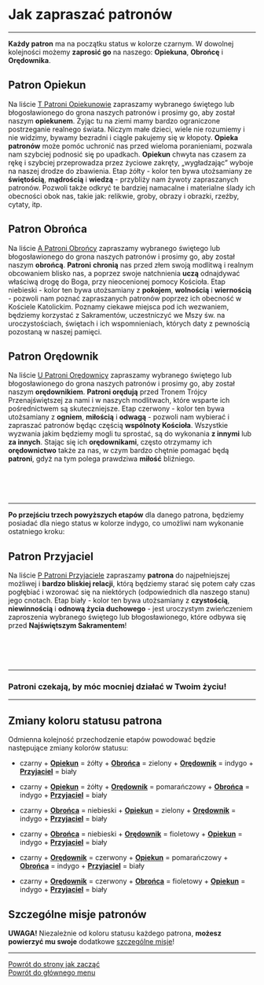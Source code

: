 # Jak zapraszać patronów
---

**Każdy patron** ma na początku status w kolorze <span class="status status-black">czarnym</span>. W dowolnej kolejności możemy **zaprosić go** na naszego: **Opiekuna**, **Obrońcę** i **Orędownika**.
## <span id="jak-zapraszac-patronow-patron-opiekun">Patron Opiekun</span>
Na liście [<span class="status status-list"><span class="status status-yellow">T</span> Patroni Opiekunowie</span>](patroni_opiekunowie_ex.md) zapraszamy wybranego świętego lub błogosławionego do grona naszych patronów i prosimy go, aby został naszym **opiekunem**. Żyjąc tu na ziemi mamy bardzo ograniczone postrzeganie realnego świata. Niczym małe dzieci, wiele nie rozumiemy i nie widzimy, bywamy bezradni i ciągle pakujemy się w kłopoty. **Opieka patronów** może pomóc uchronić nas przed wieloma poranieniami, pozwala nam szybciej podnosić się po upadkach. **Opiekun** chwyta nas czasem za rękę i szybciej przeprowadza przez życiowe zakręty, „wygładzając” wyboje na naszej drodze do zbawienia. Etap <span class="status status-yellow">żółty</span> - kolor ten bywa utożsamiany ze **świętością**, **mądrością** i **wiedzą** - przybliży nam żywoty zapraszanych patronów. Pozwoli także odkryć te bardziej namacalne i materialne ślady ich obecności obok nas, takie jak: relikwie, groby, obrazy i obrazki, rzeźby, cytaty, itp.
## <span id="jak-zapraszac-patronow-patron-obronca">Patron Obrońca</span>
Na liście [<span class="status status-list"><span class="status status-blue">A</span> Patroni Obrońcy</span>](patroni_obroncy_ex.md) zapraszamy wybranego świętego lub błogosławionego do grona naszych patronów i prosimy go, aby został naszym **obrońcą**. **Patroni** **chronią** nas przed złem swoją modlitwą i realnym obcowaniem blisko nas, a poprzez swoje natchnienia **uczą** odnajdywać właściwą drogę do Boga, przy nieocenionej pomocy Kościoła. Etap <span class="status status-blue">niebieski</span> - kolor ten bywa utożsamiany z **pokojem**, **wolnością** i **wiernością** - pozwoli nam poznać zapraszanych patronów poprzez ich obecność w Kościele Katolickim. Poznamy ciekawe miejsca pod ich wezwaniem, będziemy korzystać z Sakramentów, uczestniczyć we Mszy św. na uroczystościach, świętach i ich wspomnieniach, których daty z pewnością pozostaną w naszej pamięci.
## <span id="jak-zapraszac-patronow-patron-oredownik">Patron Orędownik</span>
Na liście [<span class="status status-list"><span class="status status-red">U</span> Patroni Orędownicy</span>](patroni_oredownicy_ex.md) zapraszamy wybranego świętego lub błogosławionego do grona naszych patronów i prosimy go, aby został naszym **orędownikiem**. **Patroni orędują** przed Tronem Trójcy Przenajświętszej za nami i w naszych modlitwach, które wsparte ich pośrednictwem są skuteczniejsze. Etap <span class="status status-red">czerwony</span> - kolor ten bywa utożsamiany z **ogniem**, **miłością** i **odwagą** - pozwoli nam wybierać i zapraszać patronów będąc częścią **wspólnoty Kościoła**. Wszystkie wyzwania jakim będziemy mogli tu sprostać, są do wykonania **z innymi** lub **za innych**. Stając się ich **orędownikami**, często otrzymamy ich **orędownictwo** także za nas, w czym bardzo chętnie pomagać będą **patroni**, gdyż na tym polega prawdziwa **miłość** bliźniego.
<br />
<br />
<br />
<br />
<br />

---
**Po przejściu trzech powyższych etapów** dla danego patrona, będziemy posiadać dla niego status w kolorze <span class="status status-indigo">indygo</span>, co umożliwi nam wykonanie ostatniego kroku:
## <span id="jak-zapraszac-patronow-patron-przyjaciel">Patron Przyjaciel</span>
Na liście [<span class="status status-list"><span class="status status-white">P</span> Patroni Przyjaciele</span>](patroni_przyjaciele_ex.md) zapraszamy **patrona** do najpełniejszej możliwej i **bardzo bliskiej relacji**, którą będziemy starać się potem cały czas pogłębiać i wzorować się na niektórych (odpowiednich dla naszego stanu) jego cnotach. Etap <span class="status status-white">biały</span> - kolor ten bywa utożsamiany z **czystością**, **niewinnością** i **odnową życia duchowego** - jest uroczystym zwieńczeniem zaproszenia wybranego świętego lub błogosławionego, które odbywa się przed **Najświętszym Sakramentem**!
<br />
<br />
<br />
<br />
<br />

---
### Patroni czekają, by móc mocniej działać w Twoim życiu!

---

## Zmiany koloru statusu patrona
Odmienna kolejność przechodzenie etapów powodować będzie następujące zmiany kolorów statusu:
- <span class="status status-black">czarny</span> + [<span class="status status-yellow">**Opiekun**</span>](patroni_opiekunowie_ex.md) = <span class="status status-yellow">żółty</span> + [<span class="status status-blue">**Obrońca**</span>](patroni_obroncy_ex.md) = <span class="status status-green">zielony</span> + [<span class="status status-red">**Orędownik**</span>](patroni_oredownicy_ex.md) = <span class="status status-indigo">indygo</span> + [<span class="status status-white">**Przyjaciel**</span>](patroni_przyjaciele_ex.md) = <span class="status status-white">biały</span>

- <span class="status status-black">czarny</span> + [<span class="status status-yellow">**Opiekun**</span>](patroni_opiekunowie_ex.md) = <span class="status status-yellow">żółty</span> + [<span class="status status-red">**Orędownik**</span>](patroni_oredownicy_ex.md) = <span class="status status-orange">pomarańczowy</span> + [<span class="status status-blue">**Obrońca**</span>](patroni_obroncy_ex.md) = <span class="status status-indigo">indygo</span> + [<span class="status status-white">**Przyjaciel**</span>](patroni_przyjaciele_ex.md) = <span class="status status-white">biały</span>

- <span class="status status-black">czarny</span> + [<span class="status status-blue">**Obrońca**</span>](patroni_obroncy_ex.md) = <span class="status status-blue">niebieski</span> + [<span class="status status-yellow">**Opiekun**</span>](patroni_opiekunowie_ex.md) = <span class="status status-green">zielony</span> + [<span class="status status-red">**Orędownik**</span>](patroni_oredownicy_ex.md) = <span class="status status-indigo">indygo</span> + [<span class="status status-white">**Przyjaciel**</span>](patroni_przyjaciele_ex.md) = <span class="status status-white">biały</span>

- <span class="status status-black">czarny</span> + [<span class="status status-blue">**Obrońca**</span>](patroni_obroncy_ex.md) = <span class="status status-blue">niebieski</span> + [<span class="status status-red">**Orędownik**</span>](patroni_oredownicy_ex.md) = <span class="status status-violet">fioletowy</span> + [<span class="status status-yellow">**Opiekun**</span>](patroni_opiekunowie_ex.md) = <span class="status status-indigo">indygo</span> + [<span class="status status-white">**Przyjaciel**</span>](patroni_przyjaciele_ex.md) = <span class="status status-white">biały</span>

- <span class="status status-black">czarny</span> + [<span class="status status-red">**Orędownik**</span>](patroni_oredownicy_ex.md) = <span class="status status-red">czerwony</span> + [<span class="status status-yellow">**Opiekun**</span>](patroni_opiekunowie_ex.md) = <span class="status status-orange">pomarańczowy</span> + [<span class="status status-blue">**Obrońca**</span>](patroni_obroncy_ex.md) = <span class="status status-indigo">indygo</span> + [<span class="status status-white">**Przyjaciel**</span>](patroni_przyjaciele_ex.md) = <span class="status status-white">biały</span>

- <span class="status status-black">czarny</span> + [<span class="status status-red">**Orędownik**</span>](patroni_oredownicy_ex.md) = <span class="status status-red">czerwony</span> + [<span class="status status-blue">**Obrońca**</span>](patroni_obroncy_ex.md) = <span class="status status-violet">fioletowy</span> + [<span class="status status-yellow">**Opiekun**</span>](patroni_opiekunowie_ex.md) = <span class="status status-indigo">indygo</span> + [<span class="status status-white">**Przyjaciel**</span>](patroni_przyjaciele_ex.md) = <span class="status status-white">biały</span>

## Szczególne misje patronów
**UWAGA!** Niezależnie od koloru statusu każdego patrona, **możesz powierzyć mu swoje** dodatkowe [szczególne misje](jak_powierzac_patronom_swoje_szczegolne_misje_ex.md)!

---
[Powrót do strony jak zacząć](jak_zaczac_ex.md#jak-zaczac-patroni)  
[Powrót do głównego menu](index.md)
